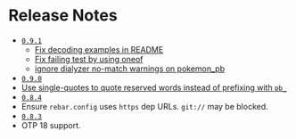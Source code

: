 Release Notes
=============
* [`0.9.1`](https://github.com/basho/erlang_protobuffs/issues?q=milestone%3Aerlang_protobuffs-0.9.1)
  * [Fix decoding examples in README](https://github.com/basho/erlang_protobuffs/pull/103)
  * [Fix failing test by using oneof](https://github.com/basho/erlang_protobuffs/pull/106)
  * [ignore dialyzer no-match warnings on pokemon_pb](https://github.com/basho/erlang_protobuffs/pull/107)
* [`0.9.0`](https://github.com/basho/erlang_protobuffs/issues?q=milestone%3Aerlang_protobuffs-0.9.0)
 * [Use single-quotes to quote reserved words instead of prefixing with `pb_`](https://github.com/basho/erlang_protobuffs/pull/102)
* [`0.8.4`](https://github.com/basho/erlang_protobuffs/issues?q=milestone%3Aerlang_protobuffs-0.8.4)
 * Ensure `rebar.config` uses `https` dep URLs. `git://` may be blocked.
* [`0.8.3`](https://github.com/basho/erlang_protobuffs/issues?q=milestone%3Aerlang_protobuffs-0.8.3)
 * OTP 18 support.
